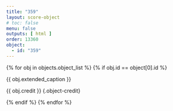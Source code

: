 ```yaml
---
title: "359"
layout: score-object
# toc: false
menu: false
outputs: [ html ]
order: 13360
object:
  - id: "359"
---
```


{% for obj in objects.object_list %}
{% if obj.id == object[0].id %}

{{ obj.extended_caption }}

{{ obj.credit }} {.object-credit}

{% endif %}
{% endfor %}

